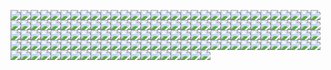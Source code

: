 <img src="https://gcdnb.pbrd.co/images/lR0ycfEuf58G.png?o=1"><img src="https://gcdnb.pbrd.co/images/lR0ycfEuf58G.png?o=1"><img src="https://gcdnb.pbrd.co/images/lR0ycfEuf58G.png?o=1"><img src="https://gcdnb.pbrd.co/images/lR0ycfEuf58G.png?o=1"><img src="https://gcdnb.pbrd.co/images/lR0ycfEuf58G.png?o=1"><img src="https://gcdnb.pbrd.co/images/lR0ycfEuf58G.png?o=1"><img src="https://gcdnb.pbrd.co/images/lR0ycfEuf58G.png?o=1"><img src="https://gcdnb.pbrd.co/images/lR0ycfEuf58G.png?o=1"><img src="https://gcdnb.pbrd.co/images/lR0ycfEuf58G.png?o=1"><img src="https://gcdnb.pbrd.co/images/lR0ycfEuf58G.png?o=1"><img src="https://gcdnb.pbrd.co/images/lR0ycfEuf58G.png?o=1"><img src="https://gcdnb.pbrd.co/images/lR0ycfEuf58G.png?o=1"><img src="https://gcdnb.pbrd.co/images/lR0ycfEuf58G.png?o=1"><img src="https://gcdnb.pbrd.co/images/lR0ycfEuf58G.png?o=1"><img src="https://gcdnb.pbrd.co/images/lR0ycfEuf58G.png?o=1"><img src="https://gcdnb.pbrd.co/images/lR0ycfEuf58G.png?o=1"><img src="https://gcdnb.pbrd.co/images/lR0ycfEuf58G.png?o=1"><img src="https://gcdnb.pbrd.co/images/lR0ycfEuf58G.png?o=1"><img src="https://gcdnb.pbrd.co/images/lR0ycfEuf58G.png?o=1"><img src="https://gcdnb.pbrd.co/images/lR0ycfEuf58G.png?o=1"><img src="https://gcdnb.pbrd.co/images/lR0ycfEuf58G.png?o=1"><img src="https://gcdnb.pbrd.co/images/lR0ycfEuf58G.png?o=1"><img src="https://gcdnb.pbrd.co/images/lR0ycfEuf58G.png?o=1"><img src="https://gcdnb.pbrd.co/images/lR0ycfEuf58G.png?o=1"><img src="https://gcdnb.pbrd.co/images/lR0ycfEuf58G.png?o=1"><img src="https://gcdnb.pbrd.co/images/lR0ycfEuf58G.png?o=1"><img src="https://gcdnb.pbrd.co/images/lR0ycfEuf58G.png?o=1"><img src="https://gcdnb.pbrd.co/images/lR0ycfEuf58G.png?o=1"><img src="https://gcdnb.pbrd.co/images/lR0ycfEuf58G.png?o=1"><img src="https://gcdnb.pbrd.co/images/lR0ycfEuf58G.png?o=1"><img src="https://gcdnb.pbrd.co/images/lR0ycfEuf58G.png?o=1"><img src="https://gcdnb.pbrd.co/images/lR0ycfEuf58G.png?o=1"><img src="https://gcdnb.pbrd.co/images/lR0ycfEuf58G.png?o=1"><img src="https://gcdnb.pbrd.co/images/lR0ycfEuf58G.png?o=1"><img src="https://gcdnb.pbrd.co/images/lR0ycfEuf58G.png?o=1"><img src="https://gcdnb.pbrd.co/images/lR0ycfEuf58G.png?o=1"><img src="https://gcdnb.pbrd.co/images/lR0ycfEuf58G.png?o=1"><img src="https://gcdnb.pbrd.co/images/lR0ycfEuf58G.png?o=1"><img src="https://gcdnb.pbrd.co/images/lR0ycfEuf58G.png?o=1"><img src="https://gcdnb.pbrd.co/images/lR0ycfEuf58G.png?o=1"><img src="https://gcdnb.pbrd.co/images/lR0ycfEuf58G.png?o=1"><img src="https://gcdnb.pbrd.co/images/lR0ycfEuf58G.png?o=1"><img src="https://gcdnb.pbrd.co/images/lR0ycfEuf58G.png?o=1"><img src="https://gcdnb.pbrd.co/images/lR0ycfEuf58G.png?o=1"><img src="https://gcdnb.pbrd.co/images/lR0ycfEuf58G.png?o=1"><img src="https://gcdnb.pbrd.co/images/lR0ycfEuf58G.png?o=1"><img src="https://gcdnb.pbrd.co/images/lR0ycfEuf58G.png?o=1"><img src="https://gcdnb.pbrd.co/images/lR0ycfEuf58G.png?o=1"><img src="https://gcdnb.pbrd.co/images/lR0ycfEuf58G.png?o=1"><img src="https://gcdnb.pbrd.co/images/lR0ycfEuf58G.png?o=1"><img src="https://gcdnb.pbrd.co/images/lR0ycfEuf58G.png?o=1"><img src="https://gcdnb.pbrd.co/images/lR0ycfEuf58G.png?o=1"><img src="https://gcdnb.pbrd.co/images/lR0ycfEuf58G.png?o=1"><img src="https://gcdnb.pbrd.co/images/lR0ycfEuf58G.png?o=1"><img src="https://gcdnb.pbrd.co/images/lR0ycfEuf58G.png?o=1"><img src="https://gcdnb.pbrd.co/images/lR0ycfEuf58G.png?o=1"><img src="https://gcdnb.pbrd.co/images/lR0ycfEuf58G.png?o=1"><img src="https://gcdnb.pbrd.co/images/lR0ycfEuf58G.png?o=1"><img src="https://gcdnb.pbrd.co/images/lR0ycfEuf58G.png?o=1"><img src="https://gcdnb.pbrd.co/images/lR0ycfEuf58G.png?o=1"><img src="https://gcdnb.pbrd.co/images/lR0ycfEuf58G.png?o=1"><img src="https://gcdnb.pbrd.co/images/lR0ycfEuf58G.png?o=1"><img src="https://gcdnb.pbrd.co/images/lR0ycfEuf58G.png?o=1"><img src="https://gcdnb.pbrd.co/images/lR0ycfEuf58G.png?o=1"><img src="https://gcdnb.pbrd.co/images/lR0ycfEuf58G.png?o=1"><img src="https://gcdnb.pbrd.co/images/lR0ycfEuf58G.png?o=1"><img src="https://gcdnb.pbrd.co/images/lR0ycfEuf58G.png?o=1"><img src="https://gcdnb.pbrd.co/images/lR0ycfEuf58G.png?o=1"><img src="https://gcdnb.pbrd.co/images/lR0ycfEuf58G.png?o=1"><img src="https://gcdnb.pbrd.co/images/lR0ycfEuf58G.png?o=1"><img src="https://gcdnb.pbrd.co/images/lR0ycfEuf58G.png?o=1"><img src="https://gcdnb.pbrd.co/images/lR0ycfEuf58G.png?o=1"><img src="https://gcdnb.pbrd.co/images/lR0ycfEuf58G.png?o=1"><img src="https://gcdnb.pbrd.co/images/lR0ycfEuf58G.png?o=1"><img src="https://gcdnb.pbrd.co/images/lR0ycfEuf58G.png?o=1"><img src="https://gcdnb.pbrd.co/images/lR0ycfEuf58G.png?o=1"><img src="https://gcdnb.pbrd.co/images/lR0ycfEuf58G.png?o=1"><img src="https://gcdnb.pbrd.co/images/lR0ycfEuf58G.png?o=1"><img src="https://gcdnb.pbrd.co/images/lR0ycfEuf58G.png?o=1"><img src="https://gcdnb.pbrd.co/images/lR0ycfEuf58G.png?o=1"><img src="https://gcdnb.pbrd.co/images/lR0ycfEuf58G.png?o=1"><img src="https://gcdnb.pbrd.co/images/lR0ycfEuf58G.png?o=1"><img src="https://gcdnb.pbrd.co/images/lR0ycfEuf58G.png?o=1"><img src="https://gcdnb.pbrd.co/images/lR0ycfEuf58G.png?o=1"><img src="https://gcdnb.pbrd.co/images/lR0ycfEuf58G.png?o=1"><img src="https://gcdnb.pbrd.co/images/lR0ycfEuf58G.png?o=1"><img src="https://gcdnb.pbrd.co/images/lR0ycfEuf58G.png?o=1"><img src="https://gcdnb.pbrd.co/images/lR0ycfEuf58G.png?o=1"><img src="https://gcdnb.pbrd.co/images/lR0ycfEuf58G.png?o=1"><img src="https://gcdnb.pbrd.co/images/lR0ycfEuf58G.png?o=1"><img src="https://gcdnb.pbrd.co/images/lR0ycfEuf58G.png?o=1"><img src="https://gcdnb.pbrd.co/images/lR0ycfEuf58G.png?o=1"><img src="https://gcdnb.pbrd.co/images/lR0ycfEuf58G.png?o=1"><img src="https://gcdnb.pbrd.co/images/lR0ycfEuf58G.png?o=1"><img src="https://gcdnb.pbrd.co/images/lR0ycfEuf58G.png?o=1"><img src="https://gcdnb.pbrd.co/images/lR0ycfEuf58G.png?o=1"><img src="https://gcdnb.pbrd.co/images/lR0ycfEuf58G.png?o=1"><img src="https://gcdnb.pbrd.co/images/lR0ycfEuf58G.png?o=1"><img src="https://gcdnb.pbrd.co/images/lR0ycfEuf58G.png?o=1"><img src="https://gcdnb.pbrd.co/images/lR0ycfEuf58G.png?o=1"><img src="https://gcdnb.pbrd.co/images/lR0ycfEuf58G.png?o=1"><img src="https://gcdnb.pbrd.co/images/lR0ycfEuf58G.png?o=1"><img src="https://gcdnb.pbrd.co/images/lR0ycfEuf58G.png?o=1"><img src="https://gcdnb.pbrd.co/images/lR0ycfEuf58G.png?o=1"><img src="https://gcdnb.pbrd.co/images/lR0ycfEuf58G.png?o=1"><img src="https://gcdnb.pbrd.co/images/lR0ycfEuf58G.png?o=1"><img src="https://gcdnb.pbrd.co/images/lR0ycfEuf58G.png?o=1"><img src="https://gcdnb.pbrd.co/images/lR0ycfEuf58G.png?o=1"><img src="https://gcdnb.pbrd.co/images/lR0ycfEuf58G.png?o=1"><img src="https://gcdnb.pbrd.co/images/lR0ycfEuf58G.png?o=1"><img src="https://gcdnb.pbrd.co/images/lR0ycfEuf58G.png?o=1"><img src="https://gcdnb.pbrd.co/images/lR0ycfEuf58G.png?o=1"><img src="https://gcdnb.pbrd.co/images/lR0ycfEuf58G.png?o=1"><img src="https://gcdnb.pbrd.co/images/lR0ycfEuf58G.png?o=1"><img src="https://gcdnb.pbrd.co/images/lR0ycfEuf58G.png?o=1"><img src="https://gcdnb.pbrd.co/images/lR0ycfEuf58G.png?o=1"><img src="https://gcdnb.pbrd.co/images/lR0ycfEuf58G.png?o=1"><img src="https://gcdnb.pbrd.co/images/lR0ycfEuf58G.png?o=1"><img src="https://gcdnb.pbrd.co/images/lR0ycfEuf58G.png?o=1"><img src="https://gcdnb.pbrd.co/images/lR0ycfEuf58G.png?o=1"><img src="https://gcdnb.pbrd.co/images/lR0ycfEuf58G.png?o=1"><img src="https://gcdnb.pbrd.co/images/lR0ycfEuf58G.png?o=1"><img src="https://gcdnb.pbrd.co/images/lR0ycfEuf58G.png?o=1"><img src="https://gcdnb.pbrd.co/images/lR0ycfEuf58G.png?o=1"><img src="https://gcdnb.pbrd.co/images/lR0ycfEuf58G.png?o=1"><img src="https://gcdnb.pbrd.co/images/lR0ycfEuf58G.png?o=1"><img src="https://gcdnb.pbrd.co/images/lR0ycfEuf58G.png?o=1"><img src="https://gcdnb.pbrd.co/images/lR0ycfEuf58G.png?o=1"><img src="https://gcdnb.pbrd.co/images/lR0ycfEuf58G.png?o=1"><img src="https://gcdnb.pbrd.co/images/lR0ycfEuf58G.png?o=1"><img src="https://gcdnb.pbrd.co/images/lR0ycfEuf58G.png?o=1"><img src="https://gcdnb.pbrd.co/images/lR0ycfEuf58G.png?o=1"><img src="https://gcdnb.pbrd.co/images/lR0ycfEuf58G.png?o=1"><img src="https://gcdnb.pbrd.co/images/lR0ycfEuf58G.png?o=1"><img src="https://gcdnb.pbrd.co/images/lR0ycfEuf58G.png?o=1"><img src="https://gcdnb.pbrd.co/images/lR0ycfEuf58G.png?o=1"><img src="https://gcdnb.pbrd.co/images/lR0ycfEuf58G.png?o=1"><img src="https://gcdnb.pbrd.co/images/lR0ycfEuf58G.png?o=1"><img src="https://gcdnb.pbrd.co/images/lR0ycfEuf58G.png?o=1"><img src="https://gcdnb.pbrd.co/images/lR0ycfEuf58G.png?o=1"><img src="https://gcdnb.pbrd.co/images/lR0ycfEuf58G.png?o=1"><img src="https://gcdnb.pbrd.co/images/lR0ycfEuf58G.png?o=1"><img src="https://gcdnb.pbrd.co/images/lR0ycfEuf58G.png?o=1"><img src="https://gcdnb.pbrd.co/images/lR0ycfEuf58G.png?o=1">
